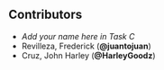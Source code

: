 ## Contributors

- _Add your name here in Task C_
- Revilleza, Frederick (**@juantojuan**)
- Cruz, John Harley (**@HarleyGoodz**)
